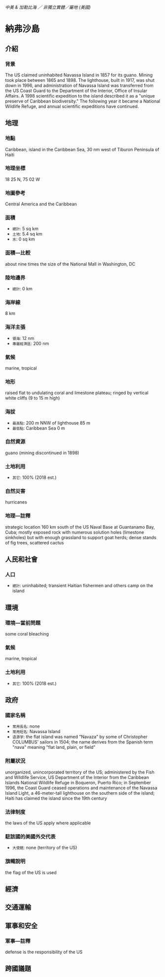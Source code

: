 _中美 & 加勒比海 ／ 非獨立實體／屬地 (美國)_

# 納弗沙島

## 介紹

### 背景
The US claimed uninhabited Navassa Island in 1857 for its guano. Mining took place between 1865 and 1898. The lighthouse, built in 1917, was shut down in 1996, and administration of Navassa Island was transferred from the US Coast Guard to the Department of the Interior, Office of Insular Affairs. A 1998 scientific expedition to the island described it as a "unique preserve of Caribbean biodiversity." The following year it became a National Wildlife Refuge, and annual scientific expeditions have continued.

## 地理

### 地點
Caribbean, island in the Caribbean Sea, 30 nm west of Tiburon Peninsula of Haiti

### 地理坐標
18 25 N, 75 02 W

### 地圖參考
Central America and the Caribbean

### 面積
- `總計`: 5 sq km
- `土地`: 5.4 sq km
- `水`: 0 sq km

### 面積—比較
about nine times the size of the National Mall in Washington, DC

### 陸地邊界
- `總計`: 0 km

### 海岸線
8 km

### 海洋主張
- `領海`: 12 nm
- `專屬經濟區`: 200 nm

### 氣候
marine, tropical

### 地形
raised flat to undulating coral and limestone plateau; ringed by vertical white cliffs (9 to 15 m high)

### 海拔
- `最高點`: 200 m NNW of lighthouse 85 m
- `最低點`: Caribbean Sea 0 m

### 自然資源
guano (mining discontinued in 1898)

### 土地利用
- `其它`: 100% (2018 est.)

### 自然災害
hurricanes

### 地理—註釋
strategic location 160 km south of the US Naval Base at Guantanamo Bay, Cuba; mostly exposed rock with numerous solution holes (limestone sinkholes) but with enough grassland to support goat herds; dense stands of fig trees, scattered cactus

## 人民和社會

### 人口
- `總計`: uninhabited; transient Haitian fishermen and others camp on the island

## 環境

### 環境—當前問題
some coral bleaching

### 氣候
marine, tropical

### 土地利用
- `其它`: 100% (2018 est.)

## 政府

### 國家名稱
- `常用長名`: none
- `常用短名`: Navassa Island
- `语源学`: the flat island was named "Navaza" by some of Christopher COLUMBUS' sailors in 1504; the name derives from the Spanish term "nava" meaning "flat land, plain, or field"

### 附屬狀況
unorganized, unincorporated territory of the US; administered by the Fish and Wildlife Service, US Department of the Interior from the Caribbean Islands National Wildlife Refuge in Boqueron, Puerto Rico; in September 1996, the Coast Guard ceased operations and maintenance of the Navassa Island Light, a 46-meter-tall lighthouse on the southern side of the island; Haiti has claimed the island since the 19th century

### 法律制度
the laws of the US apply where applicable

### 駐該國的美國外交代表
- `大使館`: none (territory of the US)

### 旗幟說明
the flag of the US is used

## 經濟

## 交通運輸

## 軍事和安全

### 軍事—註釋
defense is the responsibility of the US

## 跨國議題

